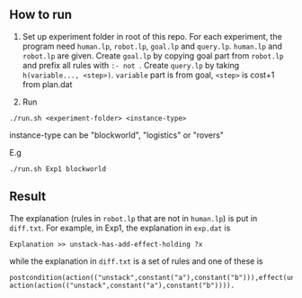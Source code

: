 ## How to run

1. Set up experiment folder in root of this repo. For each experiment, the program need `human.lp`, `robot.lp`, `goal.lp` and `query.lp`. `human.lp` and `robot.lp` are given. Create `goal.lp` by copying goal part from `robot.lp` and prefix all rules with `:- not `. Create `query.lp` by taking `h(variable..., <step>)`. `variable` part is from goal, `<step>` is cost+1 from plan.dat

2. Run 

```
./run.sh <experiment-folder> <instance-type>
```

instance-type can be "blockworld", "logistics" or "rovers"

E.g

```
./run.sh Exp1 blockworld
```

## Result

The explanation (rules in `robot.lp` that are not in `human.lp`) is put in `diff.txt`. For example, in Exp1, the explanation in `exp.dat` is 

```
Explanation >> unstack-has-add-effect-holding ?x
```

while the explanation in `diff.txt` is a set of rules and one of these is

```
postcondition(action(("unstack",constant("a"),constant("b"))),effect(unconditional),variable(("holding",constant("a"))),value(variable(("holding",constant("a"))),true)):-action(action(("unstack",constant("a"),constant("b")))).
```


